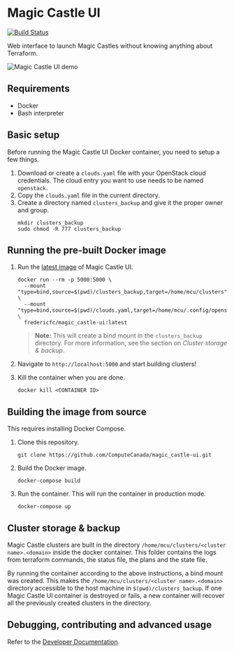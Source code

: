 # Magic Castle UI

[![Build Status](https://travis-ci.com/ComputeCanada/magic_castle-ui.svg?branch=master)](https://travis-ci.com/ComputeCanada/magic_castle-ui)

Web interface to launch Magic Castles without knowing anything about Terraform.

![Magic Castle UI demo](./demo/demo.gif)

## Requirements

- Docker
- Bash interpreter

## Basic setup

Before running the Magic Castle UI Docker container, you need to setup a few things.

1. Download or create a `clouds.yaml` file with your OpenStack cloud credentials. The cloud entry you want to use needs to be named `openstack`.
2. Copy the `clouds.yaml` file in the current directory.
3. Create a directory named `clusters_backup` and give it the proper owner and group.
   ```
   mkdir clusters_backup
   sudo chmod -R 777 clusters_backup
   ```

## Running the pre-built Docker image

1. Run the [latest image](https://hub.docker.com/repository/docker/fredericfc/magic_castle-ui) of Magic Castle UI.
   ```shell script
   docker run --rm -p 5000:5000 \
     --mount "type=bind,source=$(pwd)/clusters_backup,target=/home/mcu/clusters" \
     --mount "type=bind,source=$(pwd)/clouds.yaml,target=/home/mcu/.config/openstack/clouds.yaml" \
     fredericfc/magic_castle-ui:latest
   ```
   > **Note:** This will create a bind mount in the `clusters_backup` directory. For more information, see the section on _Cluster storage & backup_.

2. Navigate to `http://localhost:5000` and start building clusters!
3. Kill the container when you are done.
   ```
   docker kill <CONTAINER ID>
   ```

## Building the image from source

This requires installing Docker Compose.

1. Clone this repository.
   ```shell script
   git clone https://github.com/ComputeCanada/magic_castle-ui.git
   ```

2. Build the Docker image.
   ```shell script
   docker-compose build
   ```

3. Run the container. This will run the container in production mode.
   ```shell script
   docker-compose up
   ```

## Cluster storage & backup

Magic Castle clusters are built in the directory `/home/mcu/clusters/<cluster name>.<domain>` inside the
docker container.
This folder contains the logs from terraform commands, the status file, the plans and the state file.

By running the container according to the above instructions, a bind mount was created. This 
makes the `/home/mcu/clusters/<cluster name>.<domain>` directory accessible to the host machine in
`$(pwd)/clusters_backup`.
If one Magic Castle UI container is destroyed or fails, a new container will recover all the previously 
created clusters in the directory.

## Debugging, contributing and advanced usage

Refer to the [Developer Documentation](./docs/developers.md).
